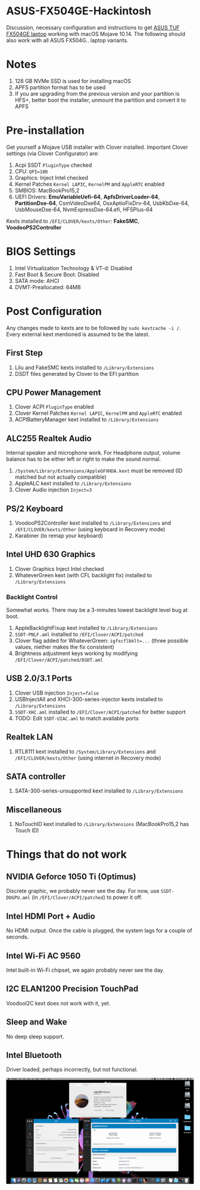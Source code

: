 # ASUS-FX504GE-Hackintosh
Discussion, necessary configuration and instructions to get [ASUS TUF FX504GE laptop](https://www.ultrabookreview.com/19725-asus-tuf-fx504ge-review/) working with macOS Mojave 10.14. The following should also work with all ASUS FX504G.. laptop variants.

# Notes
1. 128 GB NVMe SSD is used for installing macOS
2. APFS partition format has to be used
3. If you are upgrading from the previous version and your partition is HFS+, better boot the installer, unmount the partition and convert it to APFS

# Pre-installation
Get yourself a Mojave USB installer with Clover installed. Important Clover settings (via Clover Configurator) are:
1. Acpi SSDT `PluginType` checked
2. CPU: `QPI=100`
3. Graphics: Inject Intel checked
4. Kernel Patches `Kernel LAPIC`, `KernelPM` and `AppleRTC` enabled
5. SMBIOS: MacBookPro15,2
6. UEFI Drivers: **EmuVariableUefi-64**, **ApfsDriverLoader-64**, **PartitionDxe-64**, CsmVideoDxe64, OsxAptioFixDrv-64, UsbKbDxe-64, UsbMouseDxe-64, NvmExpressDxe-64.efi, HFSPlus-64
 
Kexts installed to `/EFI/CLOVER/kexts/Other`: **FakeSMC**, **VoodooPS2Controller**

# BIOS Settings
1. Intel Virtualization Technology & VT-d: Disabled
2. Fast Boot & Secure Boot: Disabled
3. SATA mode: AHCI
4. DVMT-Preallocated: 64MB

# Post Configuration
Any changes made to kexts are to be followed by `sudo kextcache -i /`.
Every external kext mentioned is assumed to be the latest.
## First Step
1. Lilu and FakeSMC kexts installed to `/Library/Extensions`
2. DSDT files generated by Clover to the EFI partition
## CPU Power Management
1. Clover ACPI `PluginType` enabled
2. Clover Kernel Patches `Kernel LAPIC`, `KernelPM` and `AppleRTC` enabled
3. ACPIBatteryManager kext installed to `/Library/Extensions`
## ALC255 Realtek Audio
Internal speaker and microphone work. For Headphone output, volume balance has to be either left or right to make the sound normal.
1. `/System/Library/Extensions/AppleGFXHDA.kext` must be removed (ID matched but not actually compatible)
2. AppleALC kext installed to `/Library/Extensions`
3. Clover Audio injection `Inject=3`
## PS/2 Keyboard
1. VoodooPS2Controller kext installed to `/Library/Extensions` and `/EFI/CLOVER/kexts/Other` (using keyboard in Recovery mode)
2. Karabiner (to remap your keyboard)
## Intel UHD 630 Graphics
1. Clover Graphics Inject Intel checked
2. WhateverGreen kext (with CFL backlight fix) installed to `/Library/Extensions`
### Backlight Control
Somewhat works. There may be a 3-minutes lowest backlight level bug at boot.
1. AppleBacklightFixup kext installed to `/Library/Extensions`
2. `SSDT-PNLF.aml` installed to `/EFI/Clover/ACPI/patched`
3. Clover flag added for WhateverGreen: `igfxcflbklt=...` (three possible values, niether makes the fix consistent)
4. Brightness adjustment keys working by modifying `/EFI/Clover/ACPI/patched/DSDT.aml`
## USB 2.0/3.1 Ports
1. Clover USB injection `Inject=false`
2. USBInjectAll and XHCI-300-series-injector kexts installed to `/Library/Extensions`
3. `SSDT-XHC.aml` installed to `/EFI/Clover/ACPI/patched` for better support
4. TODO: Edit `SSDT-UIAC.aml` to match available ports
## Realtek LAN
1. RTL8111 kext installed to `/System/Library/Extensions` and `/EFI/CLOVER/kexts/Other` (using internet in Recovery mode)
## SATA controller
1. SATA-300-series-unsupported kext installed to `/Library/Extensions`
## Miscellaneous
1. NoTouchID kext installed to `/Library/Extensions` (MacBookPro15,2 has Touch ID)

# Things that do not work
## NVIDIA Geforce 1050 Ti (Optimus)
Discrete graphic, we probably never see the day. For now, use `SSDT-DDGPU.aml` (in `/EFI/Clover/ACPI/patched`) to power it off.
## Intel HDMI Port + Audio
No HDMI output. Once the cable is plugged, the system lags for a couple of seconds.
## Intel Wi-Fi AC 9560
Intel built-in Wi-Fi chipset, we again probably never see the day.
## I2C ELAN1200 Precision TouchPad
VoodooI2C kext does not work with it, yet.
## Sleep and Wake
No deep sleep support.
## Intel Bluetooth
Driver loaded, perhaps incorrectly, but not functional.

![Screenshot](FX504GE-SS.png?raw=true)
